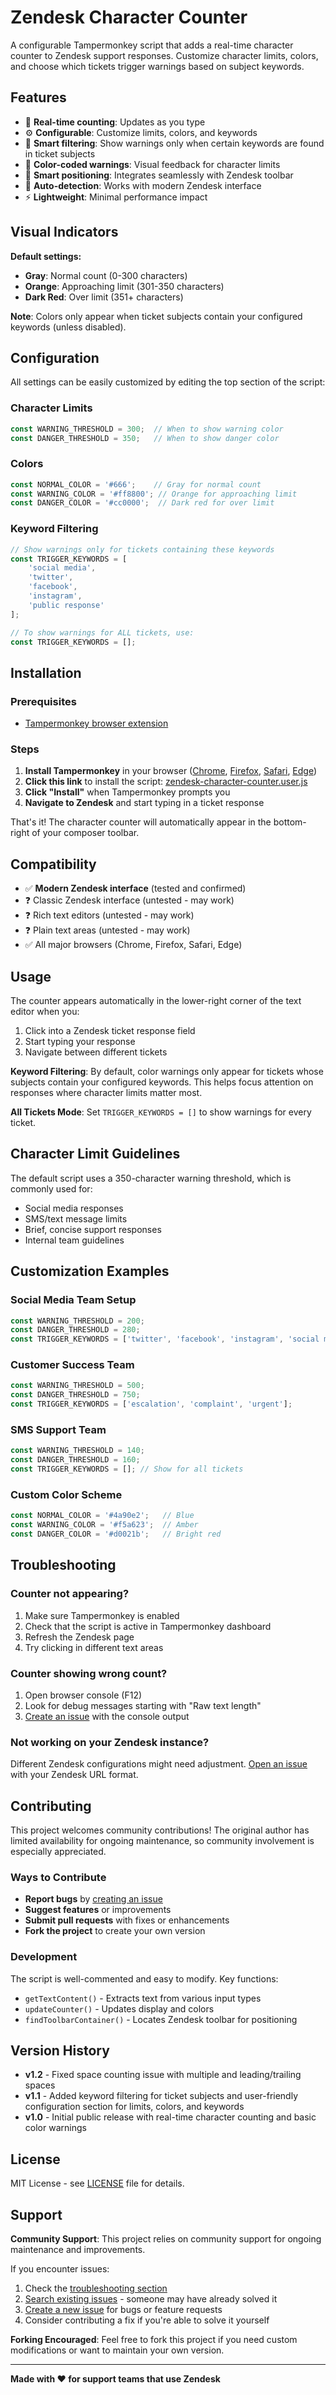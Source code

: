 # Zendesk Character Counter

A configurable Tampermonkey script that adds a real-time character counter to Zendesk support responses. Customize character limits, colors, and choose which tickets trigger warnings based on subject keywords.

## Features

- 🔢 **Real-time counting**: Updates as you type
- ⚙️ **Configurable**: Customize limits, colors, and keywords
- 🎯 **Smart filtering**: Show warnings only when certain keywords are found in ticket subjects
- 🎨 **Color-coded warnings**: Visual feedback for character limits
- 📍 **Smart positioning**: Integrates seamlessly with Zendesk toolbar
- 🔄 **Auto-detection**: Works with modern Zendesk interface
- ⚡ **Lightweight**: Minimal performance impact

## Visual Indicators

**Default settings:**
- **Gray**: Normal count (0-300 characters)
- **Orange**: Approaching limit (301-350 characters) 
- **Dark Red**: Over limit (351+ characters)

**Note**: Colors only appear when ticket subjects contain your configured keywords (unless disabled).

## Configuration

All settings can be easily customized by editing the top section of the script:

### Character Limits
```javascript
const WARNING_THRESHOLD = 300;  // When to show warning color
const DANGER_THRESHOLD = 350;   // When to show danger color
```

### Colors
```javascript
const NORMAL_COLOR = '#666';    // Gray for normal count
const WARNING_COLOR = '#ff8800'; // Orange for approaching limit
const DANGER_COLOR = '#cc0000';  // Dark red for over limit
```

### Keyword Filtering
```javascript
// Show warnings only for tickets containing these keywords
const TRIGGER_KEYWORDS = [
    'social media',
    'twitter',
    'facebook',
    'instagram',
    'public response'
];

// To show warnings for ALL tickets, use:
const TRIGGER_KEYWORDS = [];
```

## Installation

### Prerequisites
- [Tampermonkey browser extension](https://www.tampermonkey.net/)

### Steps
1. **Install Tampermonkey** in your browser ([Chrome](https://chrome.google.com/webstore/detail/tampermonkey/dhdgffkkebhmkfjojejmpbldmpobfkfo), [Firefox](https://addons.mozilla.org/en-US/firefox/addon/tampermonkey/), [Safari](https://apps.apple.com/us/app/tampermonkey/id1482490089), [Edge](https://microsoftedge.microsoft.com/addons/detail/tampermonkey/iikmkjmpaadaobahmlepeloendndfphd))
2. **Click this link** to install the script: [zendesk-character-counter.user.js](https://github.com/igotdes/zendesk-character-counter/raw/refs/heads/main/zendesk-character-counter.user.js)
3. **Click "Install"** when Tampermonkey prompts you
4. **Navigate to Zendesk** and start typing in a ticket response

That's it! The character counter will automatically appear in the bottom-right of your composer toolbar.

## Compatibility

- ✅ **Modern Zendesk interface** (tested and confirmed)
- ❓ Classic Zendesk interface (untested - may work)
- ❓ Rich text editors (untested - may work)
- ❓ Plain text areas (untested - may work)
- ✅ All major browsers (Chrome, Firefox, Safari, Edge)

## Usage

The counter appears automatically in the lower-right corner of the text editor when you:
1. Click into a Zendesk ticket response field
2. Start typing your response
3. Navigate between different tickets

**Keyword Filtering**: By default, color warnings only appear for tickets whose subjects contain your configured keywords. This helps focus attention on responses where character limits matter most.

**All Tickets Mode**: Set `TRIGGER_KEYWORDS = []` to show warnings for every ticket.

## Character Limit Guidelines

The default script uses a 350-character warning threshold, which is commonly used for:
- Social media responses
- SMS/text message limits
- Brief, concise support responses
- Internal team guidelines

## Customization Examples

### Social Media Team Setup
```javascript
const WARNING_THRESHOLD = 200;
const DANGER_THRESHOLD = 280;
const TRIGGER_KEYWORDS = ['twitter', 'facebook', 'instagram', 'social media'];
```

### Customer Success Team
```javascript
const WARNING_THRESHOLD = 500;
const DANGER_THRESHOLD = 750;
const TRIGGER_KEYWORDS = ['escalation', 'complaint', 'urgent'];
```

### SMS Support Team
```javascript
const WARNING_THRESHOLD = 140;
const DANGER_THRESHOLD = 160;
const TRIGGER_KEYWORDS = []; // Show for all tickets
```

### Custom Color Scheme
```javascript
const NORMAL_COLOR = '#4a90e2';   // Blue
const WARNING_COLOR = '#f5a623';  // Amber
const DANGER_COLOR = '#d0021b';   // Bright red
```

## Troubleshooting

### Counter not appearing?
1. Make sure Tampermonkey is enabled
2. Check that the script is active in Tampermonkey dashboard
3. Refresh the Zendesk page
4. Try clicking in different text areas

### Counter showing wrong count?
1. Open browser console (F12)
2. Look for debug messages starting with "Raw text length"
3. [Create an issue](../../issues) with the console output

### Not working on your Zendesk instance?
Different Zendesk configurations might need adjustment. [Open an issue](../../issues) with your Zendesk URL format.

## Contributing

This project welcomes community contributions! The original author has limited availability for ongoing maintenance, so community involvement is especially appreciated.

### Ways to Contribute
- **Report bugs** by [creating an issue](../../issues)
- **Suggest features** or improvements
- **Submit pull requests** with fixes or enhancements
- **Fork the project** to create your own version

### Development
The script is well-commented and easy to modify. Key functions:
- `getTextContent()` - Extracts text from various input types
- `updateCounter()` - Updates display and colors
- `findToolbarContainer()` - Locates Zendesk toolbar for positioning

## Version History

- **v1.2** - Fixed space counting issue with multiple and leading/trailing spaces
- **v1.1** - Added keyword filtering for ticket subjects and user-friendly configuration section for limits, colors, and keywords
- **v1.0** - Initial public release with real-time character counting and basic color warnings

## License

MIT License - see [LICENSE](LICENSE) file for details.

## Support

**Community Support**: This project relies on community support for ongoing maintenance and improvements.

If you encounter issues:
1. Check the [troubleshooting section](#troubleshooting)
2. [Search existing issues](../../issues) - someone may have already solved it
3. [Create a new issue](../../issues/new) for bugs or feature requests
4. Consider contributing a fix if you're able to solve it yourself

**Forking Encouraged**: Feel free to fork this project if you need custom modifications or want to maintain your own version.

---

**Made with ❤️ for support teams that use Zendesk**

